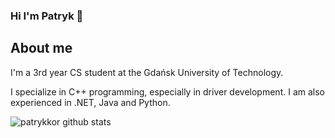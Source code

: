 ### Hi I'm Patryk 🙌

## About me
I'm a 3rd year CS student at the Gdańsk University of Technology.

I specialize in C++ programming, especially in driver development. I am also experienced in .NET, Java and Python.

![patrykkor github stats](https://github-readme-stats.vercel.app/api?username=kyrczak&show_icons=true&hide_border=true&theme=synthwave&count_private=true)
